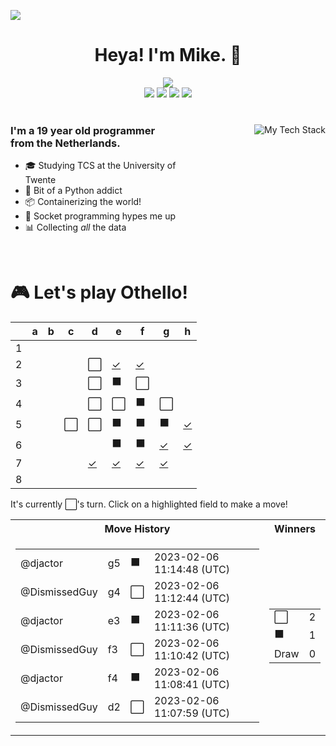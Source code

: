 ![](https://hit.yhype.me/github/profile?user_id=32306794)  <!-- YHYPE hit counter -->
<div align="center">
  <h1>Heya! I'm Mike. 👋</h1>
  
  <img src="https://wakatime.com/badge/user/9555cc8c-3be5-4d08-afde-58be2d556fb0.svg">
  <br>
  <img src="https://img.shields.io/badge/-Wear%20OS-4285F4?style=for-the-badge&logo=wear-os&logoColor=white">
  <img src="https://img.shields.io/badge/Pop!_OS-48B9C7?style=for-the-badge&logo=Pop!_OS&logoColor=white">
  <img src="https://img.shields.io/badge/lineageos-167C80?style=for-the-badge&logo=lineageos&logoColor=white">
  <img src="https://img.shields.io/badge/espressif-E7352C?style=for-the-badge&logo=espressif&logoColor=white">
</div>

<br/>

<div>
  <img align="right" src="https://github-readme-tech-stack.vercel.app/api/cards?title=My%20Favourite%20Technologies&lineHeight=30&lineCount=3&theme=catppuccin_macchiato&hideTitle=true&line1=python,Python,3776AB;nim,Nim,FFE953;javascript,JavaScript,F7DF1E;openjdk,Java,FFFFFF;&line2=podman,Podman,892CA0;nginx,Nginx,009639;linux,Linux,FCC624;wireguard,Wireguard,88171A;&line3=Pop!_OS,Pop!_OS,48B9C7;android,Android,3DDC84;magisk,Magisk,00AF9C;gnome,Gnome,4A86CF;" alt="My Tech Stack" />
  
  <h3 align="left" style="width: 50%">
    I'm a 19 year old programmer from the Netherlands.
  </h3>
  <ul  style="width: 50%">
    <li>🎓️ Studying TCS at the University of Twente</li>
    <li>🐍 Bit of a Python addict</li>
    <li>📦 Containerizing the world!</li>
    <li>🧦 Socket programming hypes me up</li>
    <li>📊 Collecting <i>all</i> the data</li>
  </ul>
</div>

<br>

<div align="left">
  <h1>🎮 Let's play Othello!</h1>
  
<!-- START GAME -->
| |a|b|c|d|e|f|g|h|
|-|-|-|-|-|-|-|-|-|
|1| | | | | | | | |
|2| | | |⬜|[✓](https://github.com/DismissedGuy/dismissedguy/issues/new?title=Othello%7Cmove%7Ce2)|[✓](https://github.com/DismissedGuy/dismissedguy/issues/new?title=Othello%7Cmove%7Cf2)| | |
|3| | | |⬜|⬛|⬜| | |
|4| | | |⬜|⬜|⬛|⬜| |
|5| | |⬜|⬜|⬛|⬛|⬛|[✓](https://github.com/DismissedGuy/dismissedguy/issues/new?title=Othello%7Cmove%7Ch5)|
|6| | | | |⬛|⬛|[✓](https://github.com/DismissedGuy/dismissedguy/issues/new?title=Othello%7Cmove%7Cg6)|[✓](https://github.com/DismissedGuy/dismissedguy/issues/new?title=Othello%7Cmove%7Ch6)|
|7| | | |[✓](https://github.com/DismissedGuy/dismissedguy/issues/new?title=Othello%7Cmove%7Cd7)|[✓](https://github.com/DismissedGuy/dismissedguy/issues/new?title=Othello%7Cmove%7Ce7)|[✓](https://github.com/DismissedGuy/dismissedguy/issues/new?title=Othello%7Cmove%7Cf7)|[✓](https://github.com/DismissedGuy/dismissedguy/issues/new?title=Othello%7Cmove%7Cg7)| |
|8| | | | | | | | |

It's currently ⬜'s turn. Click on a highlighted field to make a move!

<table>
<tr>
<th>Move History</th><th>Winners</th>
</tr><tr>
<td>

<table>
<tr><td>@djactor</td><td>g5</td><td>⬛</td><td>2023-02-06 11:14:48 (UTC)</td></tr>
<tr><td>@DismissedGuy</td><td>g4</td><td>⬜</td><td>2023-02-06 11:12:44 (UTC)</td></tr>
<tr><td>@djactor</td><td>e3</td><td>⬛</td><td>2023-02-06 11:11:36 (UTC)</td></tr>
<tr><td>@DismissedGuy</td><td>f3</td><td>⬜</td><td>2023-02-06 11:10:42 (UTC)</td></tr>
<tr><td>@djactor</td><td>f4</td><td>⬛</td><td>2023-02-06 11:08:41 (UTC)</td></tr>
<tr><td>@DismissedGuy</td><td>d2</td><td>⬜</td><td>2023-02-06 11:07:59 (UTC)</td></tr>
</table>

</td><td>

<table>
<tr><td>⬜</td><td>2</td></tr>
<tr><td>⬛</td><td>1</td></tr>
<tr><td>Draw</td><td>0</td></tr>
</table>

</td>
</tr>
</table>
